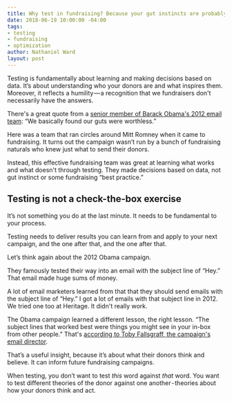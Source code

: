 ```yaml
---
title: Why test in fundraising? Because your gut instincts are probably wrong
date: 2018-06-19 10:00:00 -04:00
tags:
- testing
- fundraising
- optimization
author: Nathaniel Ward
layout: post
---
```

Testing is fundamentally about learning and making decisions based on data. It’s about understanding who your donors are and what inspires them. Moreover, it reflects a humility — a recognition that we fundraisers don't necessarily have the answers.

There's a great quote from a [senior member of Barack Obama's 2012 email team](https://enga.ge/wp-content/uploads/2018/01/Inside_the_Cave-1.pdf "Inside the Cave"): “We basically found our guts were worthless.”

Here was a team that ran circles around Mitt Romney when it came to fundraising. It turns out the campaign wasn’t run by a bunch of fundraising naturals who knew just what to send their donors.

Instead, this effective fundraising team was great at learning what works and what doesn't through testing. They made decisions based on data, not gut instinct or some fundraising “best practice.”

## Testing is not a check-the-box exercise

It’s not something you do at the last minute. It needs to be fundamental to your process.

Testing needs to deliver results you can learn from and apply to your next campaign, and the one after that, and the one after that.

Let’s think again about the 2012 Obama campaign.

They famously tested their way into an email with the subject line of “Hey.” That email made huge sums of money.

A lot of email marketers learned from that that they should send emails with the subject line of “Hey.” I got a lot of emails with that subject line in 2012. We tried one too at Heritage. It didn't really work.

The Obama campaign learned a different lesson, the right lesson. “The subject lines that worked best were things you might see in your in-box from other people.” That's [according to Toby Fallsgraff, the campaign's email director](https://www.theatlantic.com/technology/archive/2012/11/hey-i-need-to-talk-to-you-about-this-brilliant-obama-email-scheme/265725/).

That’s a useful insight, because it’s about what their donors think and believe. It can inform future fundraising campaigns.

When testing, you don’t want to test _this_ word against _that_ word. You want to test different theories of the donor against one another - theories about how your donors think and act.
